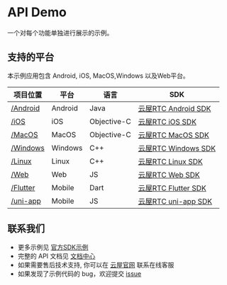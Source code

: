 # API Demo
一个对每个功能单独进行展示的示例。

## 支持的平台
本示例应用包含 Android, iOS, MacOS,Windows 以及Web平台。

项目位置|平台|语言|SDK
---|---|---|---
[/Android](./Android)|Android|Java|[云屋RTC Android SDK](https://docs.cloudroom.com/sdk/document/intro/README?platform=Android)
[/iOS](./iOS)|iOS|Objective-C|[云屋RTC iOS SDK](https://docs.cloudroom.com/sdk/document/intro/README?platform=iOS)
[/MacOS](./macOS)|MacOS|Objective-C|[云屋RTC MacOS SDK](https://docs.cloudroom.com/sdk/document/intro/README?platform=macOS)
[/Windows](./Windows)|Windows|C++|[云屋RTC Windows SDK](https://docs.cloudroom.com/sdk/document/intro/README?platform=Linux)
[/Linux](./Windows)|Linux|C++|[云屋RTC Linux SDK](https://docs.cloudroom.com/sdk/document/intro/README?platform=Linux)
[/Web](./Web)|Web|JS|[云屋RTC Web SDK](https://docs.cloudroom.com/sdk/document/intro/README?platform=Web)
[/Flutter](./Flutter)|Mobile|Dart|[云屋RTC Flutter SDK](https://docs.cloudroom.com/sdk/document/intro/README?platform=Flutter)
[/uni-app](./uni-app)|Mobile|JS|[云屋RTC uni-app SDK](https://docs.cloudroom.com/sdk/document/intro/README?platform=Web)

## 联系我们
- 更多示例见 [官方SDK示例](https://github.com/cloudroomSDK)
- 完整的 API 文档见 [文档中心](https://sdk.cloudroom.com/sdkdoc/Windows/)
- 如果需要售后技术支持, 你可以在 [云屋官网](https://sdk.cloudroom.com) 联系在线客服
- 如果发现了示例代码的 bug，欢迎提交 [issue](https://github.com/cloudroomSDK/API-Demo/issues)
